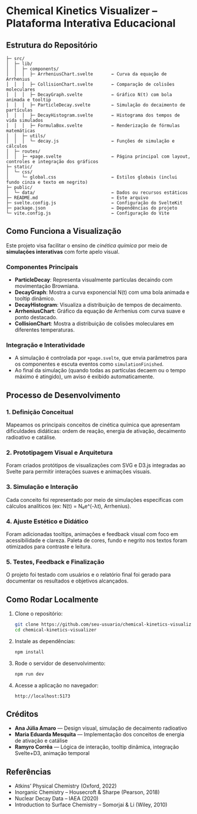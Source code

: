 
# Chemical Kinetics Visualizer – Plataforma Interativa Educacional

## Estrutura do Repositório

```
├─ src/
│  ├─ lib/
│  │  ├─ components/
│  │  │  ├─ ArrheniusChart.svelte       ← Curva da equação de Arrhenius
│  │  │  ├─ CollisionChart.svelte       ← Comparação de colisões moleculares
│  │  │  ├─ DecayGraph.svelte           ← Gráfico N(t) com bola animada e tooltip
│  │  │  ├─ ParticleDecay.svelte        ← Simulação do decaimento de partículas
│  │  │  ├─ DecayHistogram.svelte       ← Histograma dos tempos de vida simulados
│  │  │  ├─ FormulaBox.svelte           ← Renderização de fórmulas matemáticas
│  │  ├─ utils/
│  │  │  └─ decay.js                    ← Funções de simulação e cálculos
│  ├─ routes/
│  │  ├─ +page.svelte                   ← Página principal com layout, controles e integração dos gráficos
├─ static/
│  └─ css/
│     └─ global.css                     ← Estilos globais (inclui fundo cinza e texto em negrito)
├─ public/
│  └─ data/                             ← Dados ou recursos estáticos
├─ README.md                            ← Este arquivo
├─ svelte.config.js                     ← Configuração do SvelteKit
├─ package.json                         ← Dependências do projeto
└─ vite.config.js                       ← Configuração do Vite
```

## Como Funciona a Visualização

Este projeto visa facilitar o ensino de *cinética química* por meio de **simulações interativas** com forte apelo visual.

### Componentes Principais

- **ParticleDecay**: Representa visualmente partículas decaindo com movimentação Browniana.
- **DecayGraph**: Mostra a curva exponencial N(t) com uma bola animada e tooltip dinâmico.
- **DecayHistogram**: Visualiza a distribuição de tempos de decaimento.
- **ArrheniusChart**: Gráfico da equação de Arrhenius com curva suave e ponto destacado.
- **CollisionChart**: Mostra a distribuição de colisões moleculares em diferentes temperaturas.

### Integração e Interatividade

- A simulação é controlada por `+page.svelte`, que envia parâmetros para os componentes e escuta eventos como `simulationFinished`.
- Ao final da simulação (quando todas as partículas decaem ou o tempo máximo é atingido), um aviso é exibido automaticamente.

## Processo de Desenvolvimento

### 1. Definição Conceitual
Mapeamos os principais conceitos de cinética química que apresentam dificuldades didáticas: ordem de reação, energia de ativação, decaimento radioativo e catálise.

### 2. Prototipagem Visual e Arquitetura
Foram criados protótipos de visualizações com SVG e D3.js integradas ao Svelte para permitir interações suaves e animações visuais.

### 3. Simulação e Interação
Cada conceito foi representado por meio de simulações específicas com cálculos analíticos (ex: N(t) = N₀e^(-λt), Arrhenius).

### 4. Ajuste Estético e Didático
Foram adicionadas tooltips, animações e feedback visual com foco em acessibilidade e clareza. Paleta de cores, fundo e negrito nos textos foram otimizados para contraste e leitura.

### 5. Testes, Feedback e Finalização
O projeto foi testado com usuários e o relatório final foi gerado para documentar os resultados e objetivos alcançados.

## Como Rodar Localmente

1. Clone o repositório:
   ```bash
   git clone https://github.com/seu-usuario/chemical-kinetics-visualizer.git
   cd chemical-kinetics-visualizer
   ```

2. Instale as dependências:
   ```bash
   npm install
   ```

3. Rode o servidor de desenvolvimento:
   ```bash
   npm run dev
   ```

4. Acesse a aplicação no navegador:
   ```
   http://localhost:5173
   ```

## Créditos

- **Ana Júlia Amaro** — Design visual, simulação de decaimento radioativo
- **Maria Eduarda Mesquita** — Implementação dos conceitos de energia de ativação e catálise
- **Ramyro Corrêa** — Lógica de interação, tooltip dinâmica, integração Svelte+D3, animação temporal

## Referências

- Atkins’ Physical Chemistry (Oxford, 2022)  
- Inorganic Chemistry – Housecroft & Sharpe (Pearson, 2018)  
- Nuclear Decay Data – IAEA (2020)  
- Introduction to Surface Chemistry – Somorjai & Li (Wiley, 2010)
